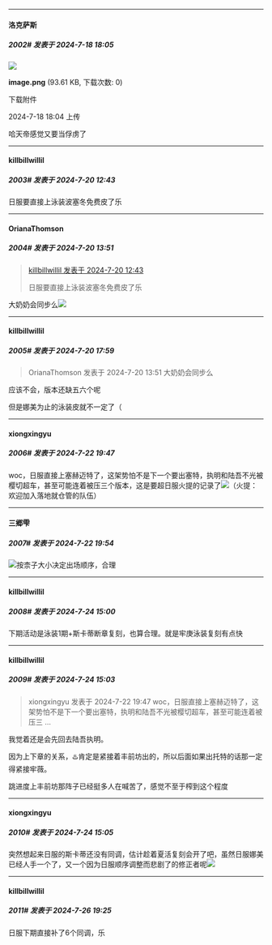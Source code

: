 ﻿
*****

####  洛克萨斯  
##### 2002#       发表于 2024-7-18 18:05

<img src="https://img.saraba1st.com/forum/202407/18/180457yohtkpvqsssf7m4k.png" referrerpolicy="no-referrer">

<strong>image.png</strong> (93.61 KB, 下载次数: 0)

下载附件

2024-7-18 18:04 上传

哈天帝感觉又要当俘虏了


*****

####  killbillwillil  
##### 2003#       发表于 2024-7-20 12:43

日服要直接上泳装波塞冬免费皮了乐


*****

####  OrianaThomson  
##### 2004#       发表于 2024-7-20 13:51

<blockquote><a href="httphttps://bbs.saraba1st.com/2b/forum.php?mod=redirect&amp;goto=findpost&amp;pid=65643831&amp;ptid=2064120" target="_blank">killbillwillil 发表于 2024-7-20 12:43</a>

日服要直接上泳装波塞冬免费皮了乐</blockquote>
大奶奶会同步么<img src="https://static.saraba1st.com/image/smiley/face2017/067.png" referrerpolicy="no-referrer">


*****

####  killbillwillil  
##### 2005#       发表于 2024-7-20 17:59

<blockquote>OrianaThomson 发表于 2024-7-20 13:51
大奶奶会同步么</blockquote>
应该不会，版本还缺五六个呢

但是娜美为止的泳装皮就不一定了（


*****

####  xiongxingyu  
##### 2006#       发表于 2024-7-22 19:47

woc，日服直接上塞赫迈特了，这架势怕不是下一个要出塞特，执明和陆吾不光被樱切超车，甚至可能连着被压三个版本，这是要超日服火提的记录了<img src="https://static.saraba1st.com/image/smiley/face2017/067.png" referrerpolicy="no-referrer">（火提：欢迎加入落地就仓管的队伍）


*****

####  三郷雫  
##### 2007#       发表于 2024-7-22 19:54

<img src="https://static.saraba1st.com/image/smiley/face2017/067.png" referrerpolicy="no-referrer">按柰子大小决定出场顺序，合理


*****

####  killbillwillil  
##### 2008#       发表于 2024-7-24 15:00

下期活动是泳装1期+斯卡蒂断章复刻，也算合理。就是牢庚泳装复刻有点快

*****

####  killbillwillil  
##### 2009#       发表于 2024-7-24 15:03

<blockquote>xiongxingyu 发表于 2024-7-22 19:47
woc，日服直接上塞赫迈特了，这架势怕不是下一个要出塞特，执明和陆吾不光被樱切超车，甚至可能连着被压三 ...</blockquote>
我觉着还是会先回去陆吾执明。

因为上下章的关系，♨️肯定是紧接着丰前坊出的，所以后面如果出托特的话那一定得紧接牢薇。

跳进度上丰前坊那阵子已经挺多人在喊苦了，感觉不至于榨到这个程度


*****

####  xiongxingyu  
##### 2010#       发表于 2024-7-24 15:05

突然想起来日服的斯卡蒂还没有同调，估计趁着夏活复刻会开了吧，虽然日服娜美已经人手一个了，又一个因为日服顺序调整而悲剧了的修正者呢<img src="https://static.saraba1st.com/image/smiley/face2017/067.png" referrerpolicy="no-referrer">


*****

####  killbillwillil  
##### 2011#       发表于 2024-7-26 19:25

日服下期直接补了6个同调，乐

